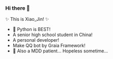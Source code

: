 ### Hi there 👋

<!--
**jinzhijie/jinzhijie** is a ✨ _special_ ✨ repository because its `README.md` (this file) appears on your GitHub profile.

Here are some ideas to get you started:

- 🔭 I’m currently working on ...
- 🌱 I’m currently learning ...
- 👯 I’m looking to collaborate on ...
- 🤔 I’m looking for help with ...
- 💬 Ask me about ...
- 📫 How to reach me: ...
- 😄 Pronouns: ...
- ⚡ Fun fact: ...
-->

✨ This is Xiao_Jin! ✨  
- 🐍 Python is BEST!
- A senior high school student in China!
- A personal developer!
- Make QQ bot by Graia Framework!
- 🤒 Also a MDD patient... Hopeless sometime...
